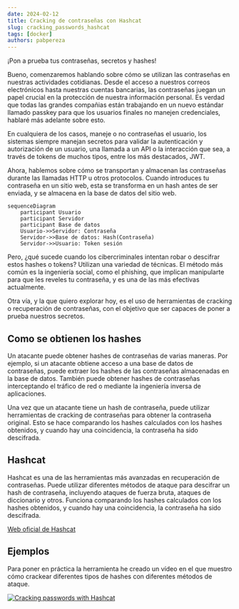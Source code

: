 ```yaml
---
date: 2024-02-12
title: Cracking de contraseñas con Hashcat
slug: cracking_passwords_hashcat 
tags: [docker]
authors: pabpereza 
---
```


¡Pon a prueba tus contraseñas, secretos y hashes!

Bueno, comenzaremos hablando sobre cómo se utilizan las contraseñas en nuestras actividades cotidianas. Desde el acceso a nuestros correos electrónicos hasta nuestras cuentas bancarias, las contraseñas juegan un papel crucial en la protección de nuestra información personal. Es verdad que todas las grandes compañias están trabajando en un nuevo estándar llamado passkey para que los usuarios finales no manejen credenciales, hablaré más adelante sobre esto. 

En cualquiera de los casos, maneje o no contraseñas el usuario, los sistemas siempre manejan secretos para validar la autenticación y autorización de un usuario, una llamada a un API o la interacción que sea, a través de tokens de muchos tipos, entre los más destacados, JWT.

Ahora, hablemos sobre cómo se transportan y almacenan las contraseñas durante las llamadas HTTP u otros protocolos. Cuando introduces tu contraseña en un sitio web, esta se transforma en un hash antes de ser enviada, y se almacena en la base de datos del sitio web.

```mermaid
sequenceDiagram
    participant Usuario
    participant Servidor
    participant Base de datos
    Usuario->>Servidor: Contraseña
    Servidor->>Base de datos: Hash(Contraseña)
    Servidor->>Usuario: Token sesión
```


Pero, ¿qué sucede cuando los cibercriminales intentan robar o descifrar estos hashes o tokens? Utilizan una variedad de técnicas. El método más común es la ingeniería social, como el phishing, que implican manipularte para que les reveles tu contraseña, y es una de las más efectivas actualmente.


Otra vía, y la que quiero explorar hoy, es el uso de herramientas de cracking o recuperación de contraseñas, con el objetivo que ser capaces de poner a prueba nuestros secretos.

## Como se obtienen los hashes
Un atacante puede obtener hashes de contraseñas de varias maneras. Por ejemplo, si un atacante obtiene acceso a una base de datos de contraseñas, puede extraer los hashes de las contraseñas almacenadas en la base de datos. También puede obtener hashes de contraseñas interceptando el tráfico de red o mediante la ingeniería inversa de aplicaciones.

Una vez que un atacante tiene un hash de contraseña, puede utilizar herramientas de cracking de contraseñas para obtener la contraseña original. Esto se hace comparando los hashes calculados con los hashes obtenidos, y cuando hay una coincidencia, la contraseña ha sido descifrada.

## Hashcat
Hashcat es una de las herramientas más avanzadas en recuperación de contraseñas. Puede utilizar diferentes métodos de ataque para descifrar un hash de contraseña, incluyendo ataques de fuerza bruta, ataques de diccionario y otros. Funciona comparando los hashes calculados con los hashes obtenidos, y cuando hay una coincidencia, la contraseña ha sido descifrada.

[Web oficial de Hashcat](https://hashcat.net/hashcat/)

## Ejemplos
Para poner en práctica la herramienta he creado un vídeo en el que muestro cómo crackear diferentes tipos de hashes con diferentes métodos de ataque. 

[![Cracking passwords with Hashcat](https://img.youtube.com/vi/JgLxzj3MHEo/0.jpg)](https://youtu.be/JgLxzj3MHEo)

